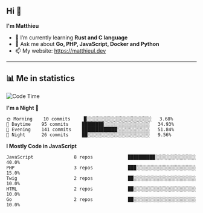 ## Hi 👋
**I'm Matthieu**

- 🌱 I’m currently learning **Rust and C language**
- 💬 Ask me about **Go, PHP, JavaScript, Docker and Python**
- 📫 My website: https://matthieul.dev

-------

## 📊 Me in statistics
<!--START_SECTION:waka-->
![Code Time](http://img.shields.io/badge/Code%20Time-209%20hrs%2058%20mins-blue)

**I'm a Night 🦉** 

```text
🌞 Morning    10 commits     █░░░░░░░░░░░░░░░░░░░░░░░░   3.68% 
🌆 Daytime    95 commits     ████████░░░░░░░░░░░░░░░░░   34.93% 
🌃 Evening    141 commits    █████████████░░░░░░░░░░░░   51.84% 
🌙 Night      26 commits     ██░░░░░░░░░░░░░░░░░░░░░░░   9.56%

```


**I Mostly Code in JavaScript** 

```text
JavaScript               8 repos             ██████████░░░░░░░░░░░░░░░   40.0% 
PHP                      3 repos             ███░░░░░░░░░░░░░░░░░░░░░░   15.0% 
Twig                     2 repos             ██░░░░░░░░░░░░░░░░░░░░░░░   10.0% 
HTML                     2 repos             ██░░░░░░░░░░░░░░░░░░░░░░░   10.0% 
Go                       2 repos             ██░░░░░░░░░░░░░░░░░░░░░░░   10.0%

```



<!--END_SECTION:waka-->
